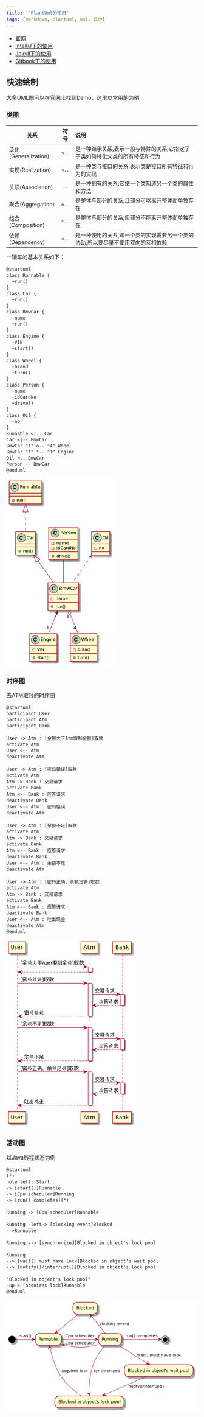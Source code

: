 ```yaml
---
title:  "PlantUml的使用"
tags: [markdown, plantuml, uml, 其他]
---
```


- [官网](http://plantuml.com)
- [IntelliJ下的使用](http://blog.csdn.net/imduan/article/details/53857921)
- [Jekyll下的使用](https://github.com/yjpark/jekyll-plantuml)
- [Gitbook下的使用](https://github.com/lyhcode/gitbook-plugin-plantuml)

## 快速绘制

大多UML图可以在[官网](http://plantuml.com)上找到Demo，这里以常用的为例

### 类图

| 关系                 |  符号   | 说明                                        |
|--------------------|:-----:|:------------------------------------------|
| 泛化(Generalization) | `<--` | 是一种继承关系,表示一般与特殊的关系,它指定了子类如何特化父类的所有特征和行为   |
| 实现(Realization)    | `<..` | 是一种类与接口的关系,表示类是接口所有特征和行为的实现               |
| 关联(Association)    | `--`  | 是一种拥有的关系,它使一个类知道另一个类的属性和方法                |
| 聚合(Aggregation)    | `o--` | 是整体与部分的关系,且部分可以离开整体而单独存在                  |
| 组合(Composition)    | `*--` | 是整体与部分的关系,但部分不能离开整体而单独存在                  |
| 依赖(Dependency)     | `<..` | 是一种使用的关系,即一个类的实现需要另一个类的协助,所以要尽量不使用双向的互相依赖 |

一辆车的基本关系如下：

```plantuml
@startuml
class Runnable {
  +run()
}
class Car {
  +run()
}
class BmwCar {
  -name
  +run()
}
class Engine {
  -VIN
  +start()
}
class Wheel {
  -brand
  +turn()
}
class Person {
  -name
  -idCardNo
  +drive()
}
class Oil {
  -no
}
Runnable <|.. Car
Car <|-- BmwCar
BmwCar "1" o-- "4" Wheel
BmwCar "1" *-- "1" Engine
Oil <.. BmwCar
Person -- BmwCar
@enduml
```

![p1][1]

### 时序图

去ATM取钱的时序图

```plantuml
@startuml
participant User
participant Atm
participant Bank

User -> Atm : [金额大于Atm限制金额]取款
activate Atm
User <-- Atm
deactivate Atm

User -> Atm : [密码错误]取款
activate Atm
Atm -> Bank : 交易请求
activate Bank
Atm <-- Bank : 应答请求
deactivate Bank
User <-- Atm : 密码错误
deactivate Atm

User -> Atm : [余额不足]取款
activate Atm
Atm -> Bank : 交易请求
activate Bank
Atm <-- Bank : 应答请求
deactivate Bank
User <-- Atm : 余额不足
deactivate Atm

User -> Atm : [密码正确、余额足够]取款
activate Atm
Atm -> Bank : 交易请求
activate Bank
Atm <-- Bank : 应答请求
deactivate Bank
User <-- Atm : 吐出现金
deactivate Atm
@enduml
```

![p2][2]

### 活动图

以Java线程状态为例

```plantuml
@startuml
(*)
note left: Start
-> [start()]Runnable
-> [Cpu scheduler]Running
-> [run() completes](*)

Running -> [Cpu scheduler]Runnable

Running -left-> [blocking event]Blocked
-->Runnable

Running --> [synchronized]Blocked in object's lock pool

Running
--> [wait() must have lock]Blocked in object's wait pool
--> [notify()/interrupt()]Blocked in object's lock pool

"Blocked in object's lock pool"
-up-> [acquires lock]Runnable
@enduml
```

![p3][3]

[1]: /assets/2017/09-25/class-diagram.png
[2]: /assets/2017/09-25/sequence-diagram.png
[3]: /assets/2017/09-25/state-diagram.png
